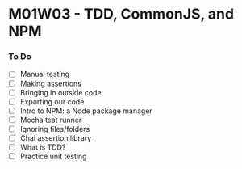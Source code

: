 # M01W03 - TDD, CommonJS, and NPM

### To Do

- [ ] Manual testing
- [ ] Making assertions
- [ ] Bringing in outside code
- [ ] Exporting our code
- [ ] Intro to NPM: a Node package manager
- [ ] Mocha test runner
- [ ] Ignoring files/folders
- [ ] Chai assertion library
- [ ] What is TDD?
- [ ] Practice unit testing
